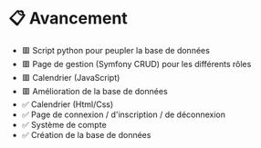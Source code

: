 # 📋 Avancement

* 🟥 Script python pour peupler la base de données
* 🟥 Page de gestion (Symfony CRUD) pour les différents rôles
* 🟥 Calendrier (JavaScript)
* 🟥 Amélioration de la base de données
* ✅ Calendrier (Html/Css)
* ✅ Page de connexion / d'inscription / de déconnexion
* ✅ Système de compte
* ✅ Création de la base de données